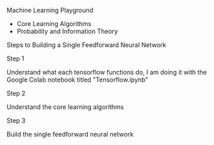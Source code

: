 Machine Learning Playground

- Core Learning Algorithms 
- Probability and Information Theory

Steps to Building  a Single Feedforward Neural Network 

Step 1 

Understand what each tensorflow functions do, I am doing it with the Google Colab notebook titled "Tensorflow.ipynb"

Step 2 

Understand the core learning algorithms 

Step 3 

Build the single feedforward neural network 
